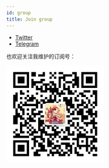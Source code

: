 ```yaml
---
id: group
title: Join group
---
```




- [Twitter](https://weibo.com/everettjf) 
- [Telegram](https://t.me/scriptwidgetapp)

也欢迎关注我维护的订阅号：

![img](../static/img/wechat.jpg)

